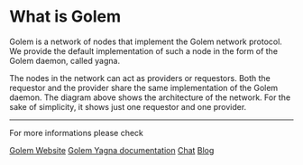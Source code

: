 # What is Golem

Golem is a network of nodes that implement the Golem network protocol. We provide the default implementation of such a node in the form of the Golem daemon, called yagna.

The nodes in the network can act as providers or requestors. Both the requestor and the provider share the same implementation of the Golem daemon.
The diagram above shows the architecture of the network. For the sake of simplicity, it shows just one requestor and one provider.

---

For more informations please check

[Golem Website](https://golem.network)
[Golem Yagna documentation](https://handbook.golem.network)
[Chat](https://chat.golem.network)
[Blog](https://blog.golemproject.net)